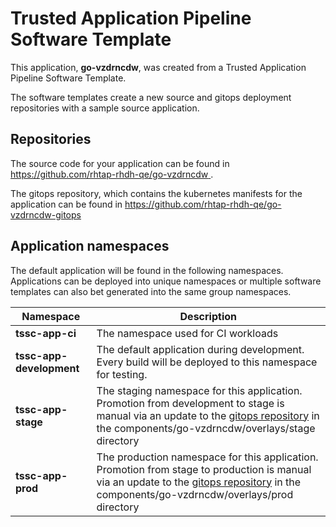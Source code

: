 # Trusted Application Pipeline Software Template

This application, **go-vzdrncdw**, was created from a Trusted Application Pipeline Software Template.

The software templates create a new source and gitops deployment repositories with a sample source application. 

## Repositories

The source code for your application can be found in [https://github.com/rhtap-rhdh-qe/go-vzdrncdw ](https://github.com/rhtap-rhdh-qe/go-vzdrncdw ).
 
The gitops repository, which contains the kubernetes manifests for the application can be found in 
[https://github.com/rhtap-rhdh-qe/go-vzdrncdw-gitops ](https://github.com/rhtap-rhdh-qe/go-vzdrncdw-gitops ) 

## Application namespaces 

The default application will be found in the following namespaces. Applications can be deployed into unique namespaces or multiple software templates can also bet generated into the same group namespaces.  

|  Namespace   |  Description   |  
| -------- | -------- |
| **tssc-app-ci** | The namespace used for CI workloads |
| **tssc-app-development** | The default application during development. Every build will be deployed to this namespace for testing. |
| **tssc-app-stage** | The staging namespace for this application. Promotion from development to stage is manual via an update to the [gitops repository](https://github.com/rhtap-rhdh-qe/go-vzdrncdw-gitops ) in the components/go-vzdrncdw/overlays/stage directory |
| **tssc-app-prod** | The production namespace for this application. Promotion from stage to production is manual via an update to the [gitops repository](https://github.com/rhtap-rhdh-qe/go-vzdrncdw-gitops ) in the components/go-vzdrncdw/overlays/prod directory |